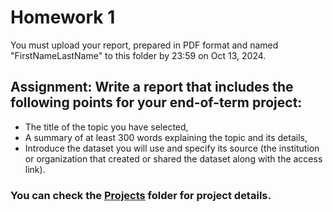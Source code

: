 # Homework 1

You must upload your report, prepared in PDF format and named "FirstNameLastName" to this folder by 23:59 on Oct 13, 2024.

## Assignment: Write a report that includes the following points for your end-of-term project:

* The title of the topic you have selected,
* A summary of at least 300 words explaining the topic and its details,
* Introduce the dataset you will use and specify its source (the institution or organization that created or shared the dataset along with the access link).

### You can check the [Projects](https://github.com/mcavs/ESTUStat_2023Guz_VeriGorsellestirme/tree/main/Projeler) folder for project details.
